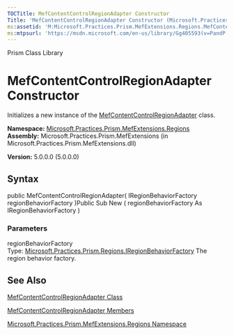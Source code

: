 ```yaml
---
TOCTitle: MefContentControlRegionAdapter Constructor
Title: 'MefContentControlRegionAdapter Constructor (Microsoft.Practices.Prism.MefExtensions.Regions)'
ms:assetid: 'M:Microsoft.Practices.Prism.MefExtensions.Regions.MefContentControlRegionAdapter.\#ctor(Microsoft.Practices.Prism.Regions.IRegionBehaviorFactory)'
ms:mtpsurl: 'https://msdn.microsoft.com/en-us/library/Gg405593(v=PandP.50)'
---
```


Prism Class Library

MefContentControlRegionAdapter Constructor
==========================================

Initializes a new instance of the [MefContentControlRegionAdapter](https://msdn.microsoft.com/t:microsoft.practices.prism.mefextensions.regions.mefcontentcontrolregionadapter) class.

**Namespace:** [Microsoft.Practices.Prism.MefExtensions.Regions](https://msdn.microsoft.com/n:microsoft.practices.prism.mefextensions.regions)
**Assembly:** Microsoft.Practices.Prism.MefExtensions (in Microsoft.Practices.Prism.MefExtensions.dll)

**Version:** 5.0.0.0 (5.0.0.0)

## Syntax


public MefContentControlRegionAdapter( IRegionBehaviorFactory regionBehaviorFactory )Public Sub New ( regionBehaviorFactory As IRegionBehaviorFactory )

### Parameters

regionBehaviorFactory  
Type: [Microsoft.Practices.Prism.Regions.IRegionBehaviorFactory](https://msdn.microsoft.com/t:microsoft.practices.prism.regions.iregionbehaviorfactory)
The region behavior factory.

See Also
--------


[MefContentControlRegionAdapter Class](https://msdn.microsoft.com/t:microsoft.practices.prism.mefextensions.regions.mefcontentcontrolregionadapter)

[MefContentControlRegionAdapter Members](https://msdn.microsoft.com/allmembers.t:microsoft.practices.prism.mefextensions.regions.mefcontentcontrolregionadapter)

[Microsoft.Practices.Prism.MefExtensions.Regions Namespace](https://msdn.microsoft.com/n:microsoft.practices.prism.mefextensions.regions)
